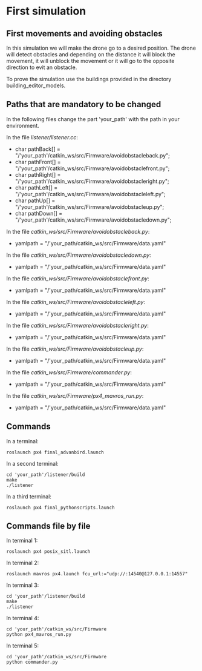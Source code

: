 # First simulation
## First movements and avoiding obstacles 

In this simulation we will make the drone go to a desired position. The drone will detect obstacles and depending on the distance it will block the movement, it will unblock the movement or it will go to the opposite direction to evit an obstacle. 

To prove the simulation use the buildings provided in the directory building\_editor_models.

## Paths that are mandatory to be changed

In the following files change the part 'your_path' with the path in your environment. 

In the file *listener/listener.cc*:

* char pathBack[] = "/'your\_path'/catkin_ws/src/Firmware/avoidobstacleback.py"; 
* char pathFront[] = "/'your\_path'/catkin_ws/src/Firmware/avoidobstaclefront.py";
* char pathRight[] = "/'your\_path'/catkin_ws/src/Firmware/avoidobstacleright.py";
* char pathLeft[] = "/'your\_path'/catkin_ws/src/Firmware/avoidobstacleleft.py";
* char pathUp[] = "/'your\_path'/catkin_ws/src/Firmware/avoidobstacleup.py";
* char pathDown[] = "/'your\_path'/catkin_ws/src/Firmware/avoidobstacledown.py";

In the file *catkin_ws/src/Firmware/avoidobstacleback.py*:

* yamlpath = "/'your\_path/catkin_ws/src/Firmware/data.yaml"

In the file *catkin_ws/src/Firmware/avoidobstacledown.py*:

* yamlpath = "/'your\_path/catkin_ws/src/Firmware/data.yaml"

In the file *catkin_ws/src/Firmware/avoidobstaclefront.py*:

* yamlpath = "/'your\_path/catkin_ws/src/Firmware/data.yaml"

In the file *catkin_ws/src/Firmware/avoidobstacleleft.py*:

* yamlpath = "/'your\_path/catkin_ws/src/Firmware/data.yaml"

In the file *catkin_ws/src/Firmware/avoidobstacleright.py*:

* yamlpath = "/'your\_path/catkin_ws/src/Firmware/data.yaml"

In the file *catkin_ws/src/Firmware/avoidobstacleup.py*:

* yamlpath = "/'your\_path/catkin_ws/src/Firmware/data.yaml"

In the file *catkin_ws/src/Firmware/commander.py*:

* yamlpath = "/'your\_path/catkin_ws/src/Firmware/data.yaml"

In the file *catkin\_ws/src/Firmware/px4\_mavros\_run.py*:

* yamlpath = "/'your\_path/catkin_ws/src/Firmware/data.yaml"

## Commands

In a terminal:

```
roslaunch px4 final_advanbird.launch
```

In a second terminal:

```
cd 'your_path'/listener/build
make 
./listener
```

In a third terminal:

```
roslaunch px4 final_pythonscripts.launch
```


## Commands file by file

In terminal 1:

```
roslaunch px4 posix_sitl.launch
```

In terminal 2:

```
roslaunch mavros px4.launch fcu_url:="udp://:14540@127.0.0.1:14557"
```

In terminal 3:

```
cd 'your_path'/listener/build
make 
./listener
```

In terminal 4:

```
cd 'your_path'/catkin_ws/src/Firmware
python px4_mavros_run.py
```

In terminal 5:

```
cd 'your_path'/catkin_ws/src/Firmware
python commander.py
```





